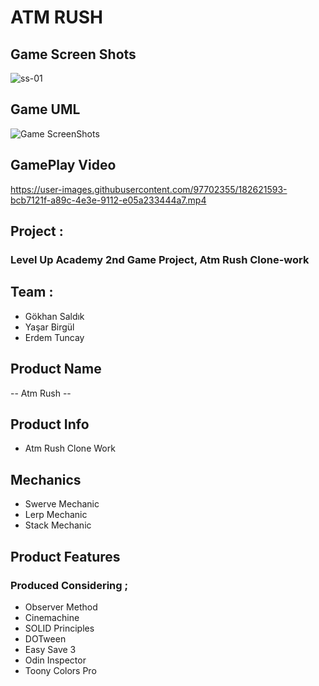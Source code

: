 # ATM RUSH

## Game Screen Shots

![ss-01](https://user-images.githubusercontent.com/97702355/182619088-7a3a491d-ddd8-43d9-b39b-40335b8581da.jpg)

## Game UML 
![Game ScreenShots](https://user-images.githubusercontent.com/97702355/182619522-92946697-d242-429c-be9e-7841a80f543c.jpg)


## GamePlay Video

https://user-images.githubusercontent.com/97702355/182621593-bcb7121f-a89c-4e3e-9112-e05a233444a7.mp4

## Project : 

### Level Up Academy 2nd Game Project, Atm Rush Clone-work 

## Team :

- Gökhan Saldık
- Yaşar Birgül
- Erdem Tuncay

## Product Name

 -- Atm Rush -- 

## Product Info

- Atm Rush Clone Work

## Mechanics

- Swerve Mechanic
- Lerp Mechanic
- Stack Mechanic

## Product Features

### Produced Considering ;

- Observer Method
- Cinemachine
- SOLID Principles 
- DOTween
- Easy Save 3
- Odin Inspector
- Toony Colors Pro 
